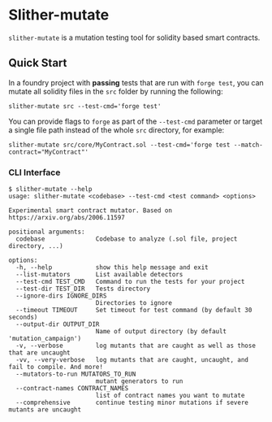 # Slither-mutate

`slither-mutate` is a mutation testing tool for solidity based smart contracts.

## Quick Start

In a foundry project with **passing** tests that are run with `forge test`, you can mutate all solidity files in the `src` folder by running the following:

`slither-mutate src --test-cmd='forge test'`

You can provide flags to `forge` as part of the `--test-cmd` parameter or target a single file path instead of the whole `src` directory, for example:

`slither-mutate src/core/MyContract.sol --test-cmd='forge test --match-contract="MyContract"'`

### CLI Interface

```shell
$ slither-mutate --help
usage: slither-mutate <codebase> --test-cmd <test command> <options>

Experimental smart contract mutator. Based on https://arxiv.org/abs/2006.11597

positional arguments:
  codebase              Codebase to analyze (.sol file, project directory, ...)

options:
  -h, --help            show this help message and exit
  --list-mutators       List available detectors
  --test-cmd TEST_CMD   Command to run the tests for your project
  --test-dir TEST_DIR   Tests directory
  --ignore-dirs IGNORE_DIRS
                        Directories to ignore
  --timeout TIMEOUT     Set timeout for test command (by default 30 seconds)
  --output-dir OUTPUT_DIR
                        Name of output directory (by default 'mutation_campaign')
  -v, --verbose         log mutants that are caught as well as those that are uncaught
  -vv, --very-verbose   log mutants that are caught, uncaught, and fail to compile. And more!
  --mutators-to-run MUTATORS_TO_RUN
                        mutant generators to run
  --contract-names CONTRACT_NAMES
                        list of contract names you want to mutate
  --comprehensive       continue testing minor mutations if severe mutants are uncaught
```

